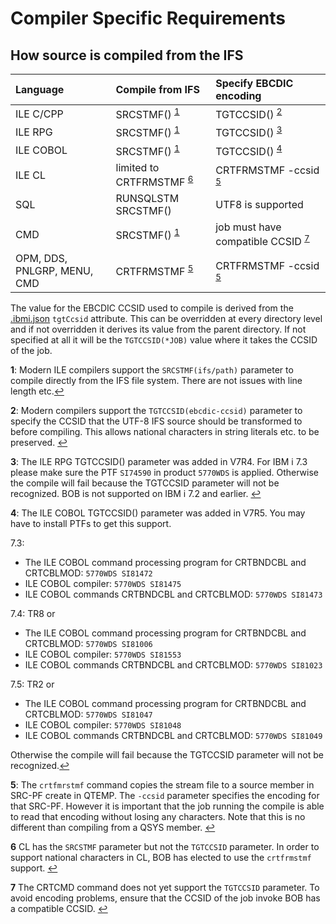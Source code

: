 # Compiler Specific Requirements

## How source is compiled from the IFS

| Language    | Compile from IFS                | Specify EBCDIC encoding |
| :---------- | :------------------------------ | :---------------------- |
| ILE C/CPP   | SRCSTMF() <sup>[1](#fn1)</sup> | TGTCCSID() <sup>[2](#fn2)</sup> |
| ILE RPG     | SRCSTMF() <sup id="a1">[1](#fn1)</sup> | TGTCCSID() <sup id="a3">[3](#fn3)</sup> |
| ILE COBOL   | SRCSTMF() <sup>[1](#fn1)</sup> | TGTCCSID() <sup id="a4">[4](#fn4)</sup> |
| ILE CL      | limited to CRTFRMSTMF <sup id="a6">[6](#fn6)</sup> | CRTFRMSTMF -ccsid <sup id="a5">[5](#fn5)</sup> |
| SQL         | RUNSQLSTM SRCSTMF() | UTF8 is supported |
| CMD         | SRCSTMF() <sup>[1](#fn1)</sup> | job must have compatible CCSID <sup id="a7">[7](#fn7) |
| OPM, DDS, PNLGRP, MENU, CMD   | CRTFRMSTMF <sup>[5](#fn5)</sup> | CRTFRMSTMF -ccsid <sup>[5](#fn5)</sup> |

The value for the EBCDIC CCSID used to compile is derived from the [.ibmi.json](prepare-the-project/ibmi-json.md) `tgtCcsid` attribute.  This can be overridden at every directory level and if not overridden it derives its value from the parent directory.  If not specified at all it will be the `TGTCCSID(*JOB)` value where it takes the CCSID of the job.

<b id="fn1">1</b>: Modern ILE compilers support the `SRCSTMF(ifs/path)` parameter to compile directly from the 
IFS file system.  There are not issues with line length etc.[↩](#a1)

<b id="fn2">2</b>: Modern compilers support the `TGTCCSID(ebcdic-ccsid)` parameter to specify the CCSID that the UTF-8 IFS source should be transformed to before compiling.  This allows national characters in string literals etc. to be preserved. [↩](#a2)


<b id="fn3">3</b>: The ILE RPG TGTCCSID() parameter was added in V7R4. For IBM i 7.3 please make sure the PTF `SI74590` in product `5770WDS` is applied.  Otherwise the compile will fail because the TGTCCSID parameter will not be recognized.  BOB is not supported on IBM i 7.2 and earlier.
[↩](#a3)

<b id="fn4">4</b>: The ILE COBOL TGTCCSID() parameter was added in V7R5.  You may have to install PTFs to get this support. 

7.3:
- The ILE COBOL command processing program for CRTBNDCBL and CRTCBLMOD: `5770WDS SI81472`
- ILE COBOL compiler: `5770WDS SI81475`
- ILE COBOL commands CRTBNDCBL and CRTCBLMOD: `5770WDS SI81473`

7.4: TR8 or
- The ILE COBOL command processing program for CRTBNDCBL and CRTCBLMOD: `5770WDS SI81006`
- ILE COBOL compiler: `5770WDS SI81553`
- ILE COBOL commands CRTBNDCBL and CRTCBLMOD: `5770WDS SI81023`

7.5: TR2 or 
- The ILE COBOL command processing program for CRTBNDCBL and CRTCBLMOD: `5770WDS SI81047`
- ILE COBOL compiler: `5770WDS SI81048`
- ILE COBOL commands CRTBNDCBL and CRTCBLMOD: `5770WDS SI81049`

Otherwise the compile will fail because the TGTCCSID parameter will not be recognized.[↩](#a4)

<b id="fn5">5</b>:  The `crtfmrstmf` command copies the stream file to a source member in SRC-PF create in QTEMP.  The `-ccsid` parameter specifies the encoding for that SRC-PF.  However it is important that the job running the compile is able to read that encoding without losing any characters.  Note that this is no different than compiling from a QSYS member.
[↩](#a5)

<b name="fn6">6</b> CL has the `SRCSTMF` parameter but not the `TGTCCSID` parameter.  In order to support national characters in CL, BOB has elected to use the `crtfrmstmf` support.
[↩](#a6)

<b name="fn7">7</b> The CRTCMD command does not yet support the `TGTCCSID` parameter.  To avoid encoding problems, ensure that the CCSID of the job invoke BOB has a compatible CCSID.
[↩](#a7)
